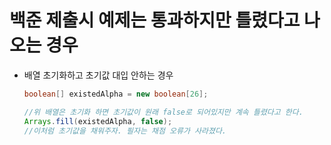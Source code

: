 # 백준 제출시 예제는 통과하지만 틀렸다고 나오는 경우



* 배열 초기화하고 초기값 대입 안하는 경우

  ~~~java
  boolean[] existedAlpha = new boolean[26];
  
  //위 배열은 초기화 하면 초기값이 원래 false로 되어있지만 계속 틀렸다고 한다.
  Arrays.fill(existedAlpha, false);
  //이처럼 초기값을 채워주자. 필자는 채점 오류가 사라졌다.
  
  ~~~

  

